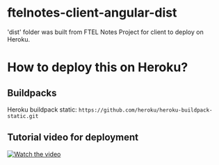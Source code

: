 # ftelnotes-client-angular-dist
'dist' folder was built from FTEL Notes Project for client to deploy on Heroku.

# How to deploy this on Heroku?

## Buildpacks

Heroku buildpack static: `https://github.com/heroku/heroku-buildpack-static.git`

## Tutorial video for deployment
[![Watch the video](https://image.ibb.co/kH0odS/Scr_1_29_2018_9_49_18_AM3_1_2018_5_09_41_PM.png)](https://youtu.be/-Zwjk-u7XYI)
